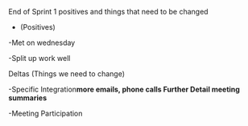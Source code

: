 End of Sprint 1 positives and things that need to be changed

+ (Positives)


-Met on wednesday

-Split up work well





Deltas (Things we need to change)


-Specific Integration**more emails, phone calls
Further Detail meeting summaries**

-Meeting Participation